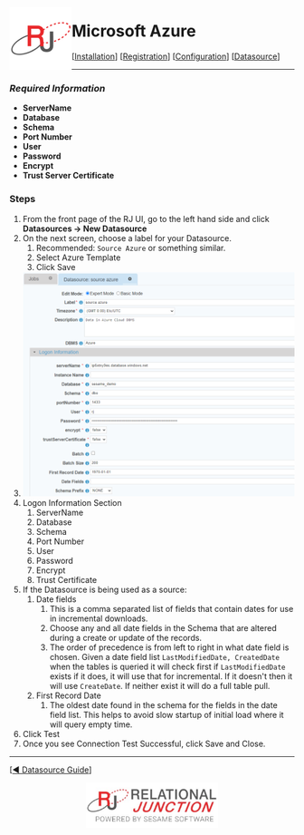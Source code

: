  <a href="http://www.sesamesoftware.com"><img align=left src="../images/RJOrbit110x110.png"></img></a>

[comment]: # (Change Heading to reflect Datasource)


# Microsoft Azure


[comment]: # (Leave Nav BAR untouched)

[[Installation](../guides/installguide.md)] [[Registration](../guides/RegistrationGuide.md)] [[Configuration](../guides/configurationGuide.md)] [[Datasource](../guides/DatasourceGuide.md)]

---

[comment]: # (Leave Or Alter Required info as needed)

### *Required Information*

* **ServerName**
* **Database**
* **Schema**
* **Port Number**
* **User**
* **Password**
* **Encrypt**
* **Trust Server Certificate**

### Steps

[comment]: # (step 1 is common to all Datasources)
[comment]: # (Step 2.1and 2.2 should be adjusted for Data Source specific)
[comment]: # (Step 3 should be Image of the datasource you can add the screenshot to the images folder or create a placeholder like {image of datasource screen})
[comment]: # (adjust step 4 and below as needed)

1. From the front page of the RJ UI, go to the left hand side and click **Datasources &rarr; New Datasource**
2. On the next screen, choose a label for your Datasource.
   1. Recommended: ``Source Azure`` or something similar.
   2. Select Azure Template
   3. Click Save
3. ![Azure Datasource](../images/azure.png)
4. Logon Information Section
   1. ServerName
   2. Database
   3. Schema
   4. Port Number
   5. User
   6. Password
   7. Encrypt
   8. Trust Certificate
6. If the Datasource is being used as a source:
      1. Date fields
         1. This is a comma separated list of fields that contain dates for use in incremental downloads.
         2. Choose any and all date fields in the Schema that are altered during a create or update of the records.
         3. The order of precedence is from left to right in what date field is chosen. Given a date field list `LastModifiedDate, CreatedDate` when the tables is queried it will check first if `LastModifiedDate` exists if it does, it will use that for incremental. If it doesn't then it will use `CreateDate`. If neither exist it will do a full table pull.
      2. First Record Date
         1. The oldest date found in the schema for the fields in the date field list. This helps to avoid slow startup of initial load where it will query empty time.
7. Click Test
8. Once you see Connection Test Successful, click Save and Close.

---

[[&#9664; Datasource Guide](../guides/DatasourceGuide.md)]

<p align="center" >  <a href="http://www.sesamesoftware.com"><img align=center src="../images/poweredBy.png" height="80px"></img></a> </p>
